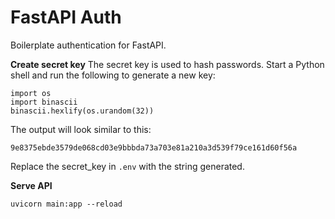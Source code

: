 # FastAPI Auth

Boilerplate authentication for FastAPI.

**Create secret key**
The secret key is used to hash passwords. Start a Python shell and run the following to generate a new key:

```
import os
import binascii
binascii.hexlify(os.urandom(32))
```

The output will look similar to this:

```
9e8375ebde3579de068cd03e9bbbda73a703e81a210a3d539f79ce161d60f56a
```

Replace the secret_key in `.env` with the string generated.

**Serve API**

```
uvicorn main:app --reload
```
